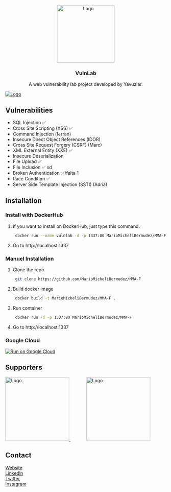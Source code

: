 <!-- PROJECT LOGO -->
<p align="center">
  <a href="https://siberyavuzlar.com">
    <img src="https://i.ibb.co/nDLHW7m/logomodern.png" alt="Logo" width="180" height="180">
  </a>

  <h3 align="center">VulnLab</h3> 

  <p align="center">
    A web vulnerability lab project developed by Yavuzlar.
  </p>
</p>

<a href="https://s10.gifyu.com/images/Animation387bbf064343cb3fe.gif">
    <img src="https://s10.gifyu.com/images/Animation387bbf064343cb3fe.gif" alt="Logo"  >
</a>

<!-- Vulnerabilities List -->
## Vulnerabilities
* SQL Injection ✅
* Cross Site Scripting (XSS) ✅
* Command Injection (ferran)
* Insecure Direct Object References (IDOR)
* Cross Site Request Forgery (CSRF) (Marc)
* XML External Entity (XXE) ✅
* Insecure Deserialization
* File Upload ✅
* File Inclusion ✅ xd
* Broken Authentication ✅/falta 1
* Race Condition ✅
* Server Side Template Injection (SSTI) (Adrià)

<!-- Installation -->
## Installation

### Install with DockerHub

1. If you want to install on DockerHub, just type this command.
   ```sh
    docker run --name vulnlab -d -p 1337:80 MarioMicheliBermudez/MMA-F:latest
   ```
2. Go to http://localhost:1337

### Manuel Installation

1. Clone the repo
   ```sh
    git clone https://github.com/MarioMicheliBermudez/MMA-F
   ```
2. Build docker image
   ```sh
    docker build -t MarioMicheliBermudez/MMA-F .
   ```
3. Run container
   ```sh
    docker run -d -p 1337:80 MarioMicheliBermudez/MMA-F
   ```
4. Go to http://localhost:1337

### Google Cloud

[![Run on Google Cloud](https://deploy.cloud.run/button.svg)](https://deploy.cloud.run/?git_repo=https://github.com/Yavuzlar/VulnLab)

<!-- SPONSOR -->

## Supporters
<a href="https://www.bakka.gov.tr/" style="margin-right:50px;">
    <img src="https://i.ibb.co/YXYdfQx/bakkalogo.png" alt="Logo" width="200" >
</a>
<a href="https://cyrops.com/">
    <img src="https://i.ibb.co/MV9HbNZ/Ba-l-ks-z-2.png" alt="Logo" width="200" >
</a>

<!-- CONTACT -->
## Contact

[Website](https://siberyavuzlar.com/) </br>
[Linkedln](https://www.linkedin.com/company/siberyavuzlar) <br>
[Twitter](https://twitter.com/siberyavuzlar) </br>
[Instagram](https://www.instagram.com/siberyavuzlar/)
